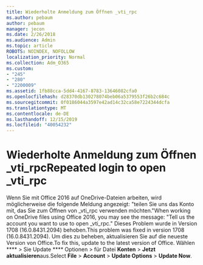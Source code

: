 ```yaml
---
title: Wiederholte Anmeldung zum Öffnen _vti_rpc
ms.author: pebaum
author: pebaum
manager: jecon
ms.date: 2/26/2018
ms.audience: Admin
ms.topic: article
ROBOTS: NOINDEX, NOFOLLOW
localization_priority: Normal
ms.collection: Adm_O365
ms.custom:
- "245"
- "280"
- "2200009"
ms.assetid: 1fb88cca-5dd4-4167-8783-13646082cfa0
ms.openlocfilehash: d28370db130278074beb06a5379553f26b2c684c
ms.sourcegitcommit: 0f0186044a3597e42ad14c32ca58e7224344dcfa
ms.translationtype: MT
ms.contentlocale: de-DE
ms.lasthandoff: 12/15/2019
ms.locfileid: "40054232"
---
```

# <a name="repeated-login-to-open-_vti_rpc"></a><span data-ttu-id="05fa6-102">Wiederholte Anmeldung zum Öffnen _vti_rpc</span><span class="sxs-lookup"><span data-stu-id="05fa6-102">Repeated login to open _vti_rpc</span></span>

<span data-ttu-id="05fa6-103">Wenn Sie mit Office 2016 auf OneDrive-Dateien arbeiten, wird möglicherweise die folgende Meldung angezeigt: "teilen Sie uns das Konto mit, das Sie zum Öffnen von _vti_rpc verwenden möchten."</span><span class="sxs-lookup"><span data-stu-id="05fa6-103">When working on OneDrive files using Office 2016, you may see the message: "Tell us the account you want to use to open _vti_rpc."</span></span> <span data-ttu-id="05fa6-104">Dieses Problem wurde in Version 1708 (16.0.8431.2094) behoben.</span><span class="sxs-lookup"><span data-stu-id="05fa6-104">This problem was fixed in version 1708 (16.0.8431.2094).</span></span> <span data-ttu-id="05fa6-105">Um dies zu beheben, aktualisieren Sie auf die neueste Version von Office.</span><span class="sxs-lookup"><span data-stu-id="05fa6-105">To fix this, update to the latest version of Office.</span></span> <span data-ttu-id="05fa6-106">Wählen \*\*\*\* \> Sie Update \*\*\*\* Optionen \> für Datei **Konten** \> **Jetzt aktualisieren**aus.</span><span class="sxs-lookup"><span data-stu-id="05fa6-106">Select **File** \> **Account** \> **Update Options** \> **Update Now**.</span></span>
  